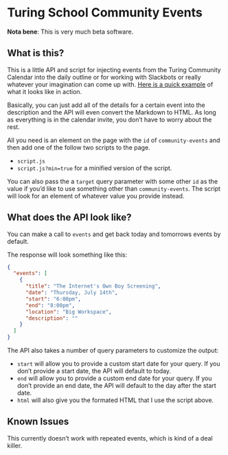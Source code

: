 # Turing School Community Events

**Nota bene**: This is very much beta software.

What is this?
-------------

This is a little API and script for injecting events from the Turing
Community Calendar into the daily outline or for working with Slackbots
or really whatever your imagination can come up with. [Here is a quick
example](https://turing-community-events.herokuapp.com) of what it looks like in action.

Basically, you can just add all of the details for a certain event into
the description and the API will even convert the Markdown to HTML. As
long as everything is in the calendar invite, you don’t have to worry
about the rest.

All you need is an element on the page with the `id` of
`community-events` and then add one of the follow two scripts to the
page.

-   `script.js`
-   `script.js?min=true` for a minified version of the script.

You can also pass the a `target` query parameter with some other `id` as
the value if you’d like to use something other than `community-events`.
The script will look for an element of whatever value you provide
instead.

What does the API look like?
----------------------------

You can make a call to `events` and get back today and tomorrows events
by default.

The response will look something like this:

```json
{
  "events": [
    {
      "title": "The Internet's Own Boy Screening",
      "date": "Thursday, July 14th",
      "start": "6:00pm",
      "end": "8:00pm",
      "location": "Big Workspace",
      "description": ""
    }
  ]
}
```


The API also takes a number of query parameters to customize the output:

-   `start` will allow you to provide a custom start date for
    your query. If you don’t provide a start date, the API will default
    to today.
-   `end` will allow you to provide a custom end date for your query. If
    you don’t provide an end date, the API will default to the day after
    the start date.
-   `html` will also give you the formated HTML that I use the
    script above.

Known Issues
------------

This currently doesn’t work with repeated events, which is kind of a
deal killer.
